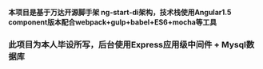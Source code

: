 #### 本项目是基于万达开源脚手架 ng-start-di架构，技术栈使用Angular1.5 component版本配合webpack+gulp+babel+ES6+mocha等工具

### 此项目为本人毕设所写，后台使用Express应用级中间件 + Mysql数据库



